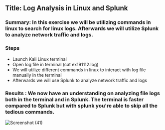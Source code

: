 
## Title:  Log Analysis in Linux and Splunk

### Summary: In this exercise we will be utilizing commands in linux to search for linux logs. Afterwards we will utilize Splunk to analyze network traffic and logs.
### Steps
- Launch Kali Linux terminal 
- Open log file in terminal (cat ex191112.log)
- We will utilize different commands in linux to interact with log file manually in the terminal
-  Afterwards we will use Splunk to analyze network traffic and logs

 ### Results :  We now have an understanding on analyzing file logs both in the terminal and in Splunk. The terminal is faster compared to Splunk but with splunk you're able to skip all the tedious commands.



![Screenshot (41)](https://github.com/Darencama/Cybersecurity-Training-Lab-Exercises/assets/134806131/1fc1e4e4-8a73-4dfc-ae69-aa51d0ac7f0a)
